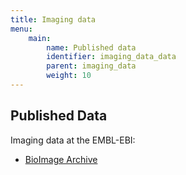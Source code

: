 ```yaml
---
title: Imaging data
menu:
    main:
        name: Published data
        identifier: imaging_data_data
        parent: imaging_data
        weight: 10
---
```


## Published Data

Imaging data at the EMBL-EBI:

* [BioImage Archive](https://www.ebi.ac.uk/bioimage-archive/)
